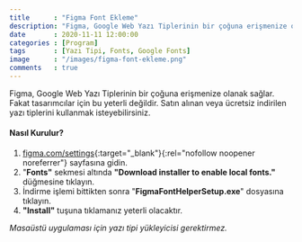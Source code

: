 ```yaml
---
title      : "Figma Font Ekleme"
description: "Figma, Google Web Yazı Tiplerinin bir çoğuna erişmenize olanak sağlar. Fakat tasarımcılar için bu yeterli değildir. Satın alınan veya ücretsiz indirilen yazı tiplerini kullanmak isteyebilirsiniz. "
date       : 2020-11-11 12:00:00
categories : [Program]
tags       : [Yazı Tipi, Fonts, Google Fonts]
image      : "/images/figma-font-ekleme.png"
comments   : true
---
```


Figma, Google Web Yazı Tiplerinin bir çoğuna erişmenize olanak sağlar. Fakat tasarımcılar için bu yeterli değildir. Satın alınan veya ücretsiz indirilen yazı tiplerini kullanmak isteyebilirsiniz. 

#### Nasıl Kurulur?

1. [figma.com/settings](https://figma.com/settings){:target="_blank"}{:rel="nofollow noopener noreferrer"} sayfasına gidin.
2. "**Fonts"** sekmesi altında **"Download installer to enable local fonts."** düğmesine tıklayın.
3. İndirme işlemi bittikten sonra "**FigmaFontHelperSetup.exe**" dosyasına tıklayın.
4. **"Install"** tuşuna tıklamanız yeterli olacaktır.

*Masaüstü uygulaması için yazı tipi yükleyicisi gerektirmez.*